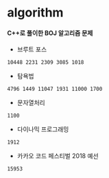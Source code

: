 # algorithm 
#### C++로 풀이한 BOJ 알고리즘 문제
* 브루트 포스
```
10448 2231 2309 3085 1018

```
* 탐욕법
```
4796 1449 11047 1931 11000 1700
```
* 문자열처리
```
1100
```
* 다이나믹 프로그래밍
```
1912
```
* 카카오 코드 페스티벌 2018 예선
```
15953
```